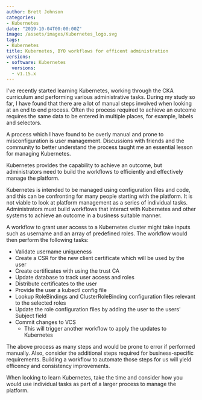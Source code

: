 ```yaml
---
author: Brett Johnson
categories:
- Kubernetes
date: "2019-10-04T00:00:00Z"
image: /assets/images/Kubernetes_logo.svg
tags:
- Kubernetes
title: Kubernetes, BYO workflows for efficent administration
versions:
- software: Kubernetes
  versions:
  - v1.15.x
---
```


I've recently started learning Kubernetes, working through the CKA curriculum and performing various administrative tasks. During my study so far, I have found that there are a lot of manual steps involved when looking at an end to end process. Often the process required to achieve an outcome requires the same data to be entered in multiple places, for example, labels and selectors. 

A process which I have found to be overly manual and prone to misconfiguration is user management. Discussions with friends and the community to better understand the process taught me an essential lesson for managing Kubernetes. 

Kubernetes provides the capability to achieve an outcome, but administrators need to build the workflows to efficiently and effectively manage the platform.

Kubernetes is intended to be managed using configuration files and code, and this can be confronting for many people starting with the platform. It is not viable to look at platform management as a series of individual tasks. Administrators must build workflows that interact with Kubernetes and other systems to achieve an outcome in a business suitable manner.

A workflow to grant user access to a Kubernetes cluster might take inputs such as username and an array of predefined roles. The workflow would then perform the following tasks:

- Validate username uniqueness
- Create a CSR for the new client certificate which will be used by the user
- Create certificates with using the trust CA
- Update database to track user access and roles
- Distribute certificates to the user
- Provide the user a kubectl config file
- Lookup RoleBindings and ClusterRoleBinding configuration files relevant to the selected roles
- Update the role configuration files by adding the user to the users' Subject field
- Commit changes to VCS
    - This will trigger another workflow to apply the updates to Kubernetes

The above process as many steps and would be prone to error if performed manually. Also, consider the additional steps required for business-specific requirements. Building a workflow to automate those steps for us will yield efficency and consistency improvements.

When looking to learn Kubernetes, take the time and consider how you would use individual tasks as part of a larger process to manage the platform.